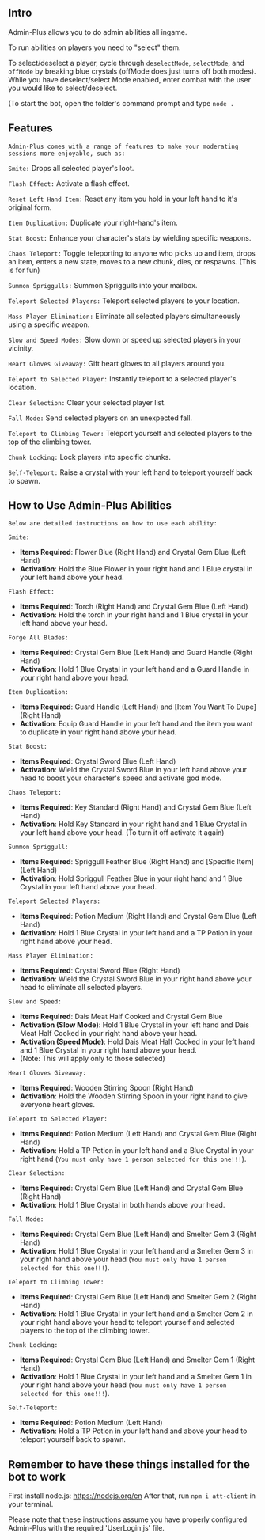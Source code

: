 ## **Intro**

Admin-Plus allows you to do admin abilities all ingame.

To run abilities on players you need to "select" them.

To select/deselect a player, cycle through `deselectMode`, `selectMode`, and `offMode` by breaking blue crystals (offMode does just turns off both modes).
While you have deselect/select Mode enabled, enter combat with the user you would like to select/deselect.

(To start the bot, open the folder's command prompt and type `node .`

## **Features**

`Admin-Plus comes with a range of features to make your moderating sessions more enjoyable, such as:`

`Smite:` Drops all selected player's loot.

`Flash Effect:` Activate a flash effect.

`Reset Left Hand Item:` Reset any item you hold in your left hand to it's original form.

`Item Duplication:` Duplicate your right-hand's item.

`Stat Boost:` Enhance your character's stats by wielding specific weapons.

`Chaos Teleport:` Toggle teleporting to anyone who picks up and item, drops an item, enters a new state, moves to a new chunk, dies, or respawns. (This is for fun)

`Summon Spriggulls:` Summon Spriggulls into your mailbox.

`Teleport Selected Players:` Teleport selected players to your location.

`Mass Player Elimination:` Eliminate all selected players simultaneously using a specific weapon.

`Slow and Speed Modes:` Slow down or speed up selected players in your vicinity.

`Heart Gloves Giveaway:` Gift heart gloves to all players around you.

`Teleport to Selected Player:` Instantly teleport to a selected player's location.

`Clear Selection:` Clear your selected player list.

`Fall Mode:` Send selected players on an unexpected fall.

`Teleport to Climbing Tower:` Teleport yourself and selected players to the top of the climbing tower.

`Chunk Locking:` Lock players into specific chunks.

`Self-Teleport:` Raise a crystal with your left hand to teleport yourself back to spawn.

## **How to Use Admin-Plus Abilities**
`Below are detailed instructions on how to use each ability:`

`Smite:`
  - **Items Required**: Flower Blue (Right Hand) and Crystal Gem Blue (Left Hand)
  - **Activation**: Hold the Blue Flower in your right hand and 1 Blue crystal in your left hand above your head.

`Flash Effect:`
  - **Items Required**: Torch (Right Hand) and Crystal Gem Blue (Left Hand)
  - **Activation**: Hold the torch in your right hand and 1 Blue crystal in your left hand above your head.

`Forge All Blades:`
  - **Items Required**: Crystal Gem Blue (Left Hand) and Guard Handle (Right Hand)
  - **Activation**: Hold 1 Blue Crystal in your left hand and a Guard Handle in your right hand above your head.

`Item Duplication:`
  - **Items Required**: Guard Handle (Left Hand) and [Item You Want To Dupe] (Right Hand)
  - **Activation**: Equip Guard Handle in your left hand and the item you want to duplicate in your right hand above your head.

`Stat Boost:`
  - **Items Required**: Crystal Sword Blue (Left Hand)
  - **Activation**: Wield the Crystal Sword Blue in your left hand above your head to boost your character's speed and activate god mode.

`Chaos Teleport:`
  - **Items Required**: Key Standard (Right Hand) and Crystal Gem Blue (Left Hand)
  - **Activation**: Hold Key Standard in your right hand and 1 Blue Crystal in your left hand above your head. (To turn it off activate it again)

`Summon Spriggull:`
  - **Items Required**: Spriggull Feather Blue (Right Hand) and [Specific Item] (Left Hand)
  - **Activation**: Hold Spriggull Feather Blue in your right hand and 1 Blue Crystal in your left hand above your head.

`Teleport Selected Players:`
  - **Items Required**: Potion Medium (Right Hand) and Crystal Gem Blue (Left Hand)
  - **Activation**: Hold 1 Blue Crystal in your left hand and a TP Potion in your right hand above your head.

`Mass Player Elimination:`
  - **Items Required**: Crystal Sword Blue (Right Hand)
  - **Activation**: Wield the Crystal Sword Blue in your right hand above your head to eliminate all selected players.

`Slow and Speed:`
  - **Items Required**: Dais Meat Half Cooked and Crystal Gem Blue
  - **Activation (Slow Mode)**: Hold 1 Blue Crystal in your left hand and Dais Meat Half Cooked in your right hand above your head.
  - **Activation (Speed Mode)**: Hold Dais Meat Half Cooked in your left hand and 1 Blue Crystal in your right hand above your head.
  - (Note: This will apply only to those selected)

`Heart Gloves Giveaway:`
  - **Items Required**: Wooden Stirring Spoon (Right Hand)
  - **Activation**: Hold the Wooden Stirring Spoon in your right hand to give everyone heart gloves.

`Teleport to Selected Player:`
  - **Items Required**: Potion Medium (Left Hand) and Crystal Gem Blue (Right Hand)
  - **Activation**: Hold a TP Potion in your left hand and a Blue Crystal in your right hand (`You must only have 1 person selected for this one!!!`).

`Clear Selection:`
  - **Items Required**: Crystal Gem Blue (Left Hand) and Crystal Gem Blue (Right Hand)
  - **Activation**: Hold 1 Blue Crystal in both hands above your head.

`Fall Mode:`
  - **Items Required**: Crystal Gem Blue (Left Hand) and Smelter Gem 3 (Right Hand)
  - **Activation**: Hold 1 Blue Crystal in your left hand and a Smelter Gem 3 in your right hand above your head (`You must only have 1 person selected for this one!!!`).

`Teleport to Climbing Tower:`
  - **Items Required**: Crystal Gem Blue (Left Hand) and Smelter Gem 2 (Right Hand)
  - **Activation**: Hold 1 Blue Crystal in your left hand and a Smelter Gem 2 in your right hand above your head to teleport yourself and selected players to the top of the climbing tower.

`Chunk Locking:`
  - **Items Required**: Crystal Gem Blue (Left Hand) and Smelter Gem 1 (Right Hand)
  - **Activation**: Hold 1 Blue Crystal in your left hand and a Smelter Gem 1 in your right hand above your head (`You must only have 1 person selected for this one!!!`).

`Self-Teleport:`
  - **Items Required**: Potion Medium (Left Hand)
  - **Activation**: Hold a TP Potion in your left hand and above your head to teleport yourself back to spawn.

## **Remember to have these things installed for the bot to work**
   First install node.js: https://nodejs.org/en
   After that, run `npm i att-client` in your terminal.
   
Please note that these instructions assume you have properly configured Admin-Plus with the required 'UserLogin.js' file.
